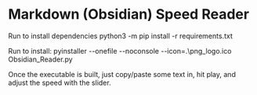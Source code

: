 # Markdown (Obsidian) Speed Reader

Run to install dependencies
python3 -m pip install -r requirements.txt

Run to install:
pyinstaller --onefile --noconsole  --icon=.\png_logo.ico Obsidian_Reader.py

Once the executable is built, just copy/paste some text in, hit play, and adjust the speed with the slider.